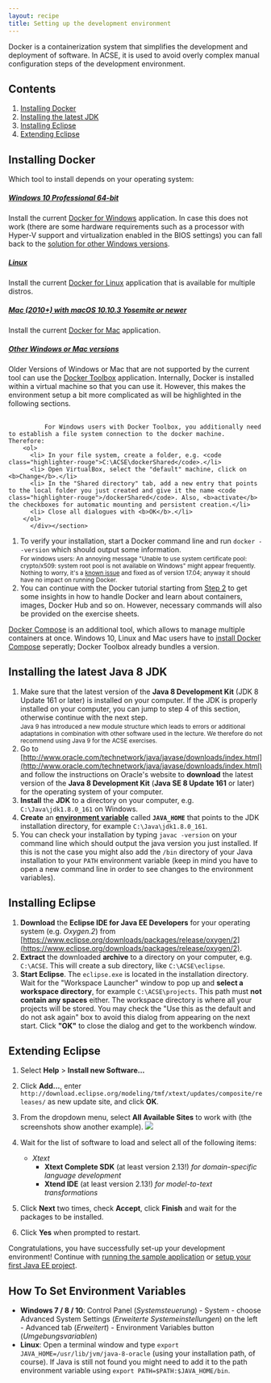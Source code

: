 ```yaml
---
layout: recipe
title: Setting up the development environment
---
```

Docker is a containerization system that simplifies the development and deployment of software. In ACSE, it is used to avoid overly complex manual configuration steps of the development environment.

## Contents

1. [Installing Docker](#install)
1. [Installing the latest JDK](#jdk)
1. [Installing Eclipse](#eclipse)
1. [Extending Eclipse](#plugins)
<!-- 1. [Installing JBoss Tools](#jbosstools) -->

## <a id="install" name="install"></a>Installing Docker

Which tool to install depends on your operating system:
<div class="accordion vertical">
   <section id="windows">
       <h5><a href="#windows">Windows 10 Professional 64-bit</a></h5><div>
       Install the current <a href="https://www.docker.com/docker-windows">Docker for Windows</a> application.
       In case this does not work (there are some hardware requirements such as a processor with Hyper-V support and virtualization enabled in the BIOS settings) you can fall back to the <a href="#legacy">solution for other Windows versions</a>.
   </div></section>
   <section id="linux">
       <h5><a href="#linux">Linux</a></h5><div>
       Install the current <a href="https://docs.docker.com/engine/installation/linux/">Docker for Linux</a> application that is available for multiple distros.
   </div></section>
   <section id="mac">
       <h5><a href="#mac">Mac (2010+) with macOS 10.10.3 Yosemite or newer</a></h5><div>
       Install the current <a href="https://www.docker.com/docker-mac">Docker for Mac</a> application.
   </div></section>
   <section id="legacy">
		      <h5><a href="#legacy">Other Windows or Mac versions</a></h5><div>
          Older Versions of Windows or Mac that are not supported by the current tool can use the  <a href="https://www.docker.com/products/docker-toolbox">Docker Toolbox</a> application.
          Internally, Docker is installed within a virtual machine so that you can use it.
          However, this makes the environment setup a bit more complicated as will be highlighted in the following sections.
          <br/><br/>

		      For Windows users with Docker Toolbox, you additionally need to establish a file system connection to the docker machine. Therefore:
        <ol>
          <li> In your file system, create a folder, e.g. <code class="highlighter-rouge">C:\ACSE\dockerShared</code>.</li>
          <li> Open VirtualBox, select the "default" machine, click on <b>Change</b>.</li>
          <li> In the "Shared directory" tab, add a new entry that points to the local folder you just created and give it the name <code class="highlighter-rouge">/dockerShared</code>. Also, <b>activate</b> the checkboxes for automatic mounting and persistent creation.</li>
          <li> Close all dialogues with <b>OK</b>.</li>
        </ol>
		  </div></section>
</div>

1. To verify your installation, start a Docker command line and run ``docker --version`` which should output some information.
<br><small>For windows users: An annoying message "Unable to use system certificate pool: crypto/x509: system root pool is not available on Windows" might appear frequently. Nothing to worry, it's a [known issue](https://github.com/docker/docker/issues/30450) and fixed as of version 17.04; anyway it should have no impact on running Docker.</small>
1. You can continue with the Docker tutorial starting from [Step 2](https://docs.docker.com/get-started/part2/) to get some insights in how to handle Docker and learn about containers, images, Docker Hub and so on. However, necessary commands will also be provided on the exercise sheets.

[Docker Compose](https://docs.docker.com/compose/overview/) is an additional tool, which allows to manage multiple containers at once.
Windows 10, Linux and Mac users have to [install Docker Compose](https://docs.docker.com/compose/install/) seperatly; Docker Toolbox already bundles a version.

## <a id="jdk" name="jdk"></a>Installing the latest Java 8 JDK

1. Make sure that the latest version of the **Java 8 Development Kit** (JDK 8 Update 161 or later) is installed on your computer. If the JDK is properly installed on your computer, you can jump to step 4 of this section, otherwise continue with the next step.
<br><small>Java 9 has introduced a new module structure which leads to errors or additional adaptations in combination with other software used in the lecture. We therefore do not recommend using Java 9 for the ACSE exercises.</small>
1. Go to [http://www.oracle.com/technetwork/java/javase/downloads/index.html](http://www.oracle.com/technetwork/java/javase/downloads/index.html) and follow the instructions on Oracle's website to **download** the latest version of the **Java 8 Development Kit** (**Java SE 8 Update 161** or later) for the operating system of your computer.
1. **Install** the **JDK** to a directory on your computer, e.g. ``C:\Java\jdk1.8.0_161`` on Windows.
1. **Create** an **[environment variable](#envvar)** called **``JAVA_HOME``** that points to the JDK installation directory, for example ``C:\Java\jdk1.8.0_161``.
1. You can check your installation by typing ``javac -version`` on your command line which should output the java version you just installed. If this is not the case you might also add the ``/bin`` directory of your Java installation to your ``PATH`` environment variable (keep in mind you have to open a new command line in order to see changes to the environment variables).

## <a id="eclipse" name="eclipse"></a>Installing Eclipse

1. **Download** the **Eclipse IDE for Java EE Developers** for your operating system (e.g. *Oxygen.2*) from [https://www.eclipse.org/downloads/packages/release/oxygen/2](https://www.eclipse.org/downloads/packages/release/oxygen/2).
1. **Extract** the downloaded **archive** to a directory on your computer, e.g. ``C:\ACSE``. This will create a sub directory, like ``C:\ACSE\eclipse``.
1. **Start Eclipse**. The ``eclipse.exe`` is located in the installation directory. Wait for the "Workspace Launcher" window to pop up and **select a workspace directory**, for example ``C:\ACSE\projects``. This path must **not contain any spaces** either. The workspace directory is where all your projects will be stored. You may check the "Use this as the default and do not ask again" box to avoid this dialog from appearing on the next start. Click **"OK"** to close the dialog and get to the workbench window.

## <a id="plugins" name="plugins"></a>Extending Eclipse
1. Select **Help** > **Install new Software...**
1. Click **Add...**, enter `http://download.eclipse.org/modeling/tmf/xtext/updates/composite/releases/` as new update site, and click **OK**.
1. From the dropdown menu, select **All Available Sites** to work with (the screenshots show another example).
![](images/install_software.png)
1. Wait for the list of software to load and select all of the following items:

    <!--* _Modeling_
      * **QVT Operational SDK**
        _for model-to-model transformations_
    -->
    * _Xtext_
      * **Xtext Complete SDK** (at least version 2.13!)
        _for domain-specific language development_
      * **Xtend IDE** (at least version 2.13!)
        _for model-to-text transformations_

1. Click **Next** two times, check **Accept**, click **Finish** and wait for the packages to be installed.
1. Click **Yes** when prompted to restart.

<!--
## <a id="jbosstools" name="jbosstools"></a>Installing JBoss Tools for Eclipse

For some exercises, you are required to deploy an application to the Wildfly application server.
To spare the manual installation and configuration, you can use the provided Docker image.
However, you need to configure Eclipse in order to automatically deploy your work from within your IDE.

<div class="accordion vertical">
  <section id="jbossDocker">
      <h5><a href="#jbossDocker">Docker for Linux/Windows/Mac</a></h5><div>
      <ol>
      <li> Open Eclipse, select <b>Help</b> > <b>Eclipse Marketplace...</b> from the Eclipse menu bar.
      </li><li> Search for "JBoss Tools" and <b>install JBoss Tools</b> (current version 4.5.2.Final).
      </li><li> Wait until "Calculating requirements..." has finished and make sure that all features are checked, then <b>confirm</b>.
      </li><li> When receiving "the installation cannot be completed as requested", choose the selected option to modify the items being installed and <b>Confirm</b>.
      </li><li> <b>Accept the license agreements</b> and click <b>Finish</b>.
      </li><li> When the download is complete, a security warning regarding "Unsigned content" will appear. <b>Accept with "OK"</b> to begin with the installation.
      </li><li> When prompted to do so, <b>Restart Now</b>.
      </li><li> After <b>closing</b> the <b>"Welcome" window</b>, switch to the "Java EE" perspective via <em>Window</em> > <em>Perspective</em> > <em>Open Perspective</em> > <em>Other...</em>. The selected perspective is indicated in the upper right corner as shown in the following figure:

          <img src="images/eclipse_jee_perspective.png" />

      </li><li> In your Docker command line, fire up a Docker container for the Wildfly server using

      <pre class="highlight"><code>docker run --rm -it -p 8080:8080 -p 9990:9990 wwupi/wildfly-acse-2018
      </code></pre>

      In your browser, you should be able to see a Wildlfy welcome page when navigating to <code class="highlighter-rouge">http://localhost:8080</code>.

      </li><li> In Eclipse, activate the <b>"Servers" view</b> tab in the lower part of the window via <em>Window</em> > <em>Show view</em> > <em>Others...</em> . <b>Right-click</b> the empty area and <b>select "New > Server"</b> as shown in this screenshot:

          <img src="images/eclipse_server_view.png" />
      </li><li> In the "New Server" window select <b>"WildFly 11.0"</b> (from the JBoss Community category) <b>as server type</b>, set <code class="highlighter-rouge">localhost</code> as "Server's host name" and click <b>Next</b>.

          <img src="images/eclipse_new_server_b.png" />
      </li><li> On the next pages, <b>choose</b> the "Remote" server option, <b>choose</b> the server to be controlled by "Management Operations", <b>activate</b> "Server lifecycle is externally managed", <b>deselect</b> to assign a runtime, and click <b>Finish</b>.

          <img src="images/eclipse_new_server_2b.png" />
      </li><li> Right-click the new Wildfly entry and choose <b>"Open"</b>.
      </li><li> In the Management Login Credentials tab <b>enter</b> the user name "admin" and the password "docker#admin".
      </li><li> <b>Click on the "Save" icon</b> in the menu bar.
      </li></ol>
  </div></section>
   <section id="jbossToolbox">
       <h5><a href="#jbossToolbox">Docker Toolbox (old Windows/Mac versions)</a></h5><div>

       Unfortunately, you still need a Wildfly installation locally on your machine for Eclipse to work properly (although it does not need to be configured).
       <ol>
       <li>Therefore <b>get</b> the latest stable version of the <b>WildFly Application Server</b> (<b>12.0.0.Final</b>) from <a href="http://wildfly.org/downloads/">http://wildfly.org/downloads/</a>.
       </li><li>Extract the <b>zip</b> archive to a directory on your computer, e.g. <code class="highlighter-rouge">C:\ACSE</code> The path must <b>not contain any spaces</b>. A new directory, e.g. <code class="highlighter-rouge">C:\ACSE\wildfly-12.0.0.Final</code>, containing the WildFly files will be created.
       </li><li> Open Eclipse, select <b>Help</b> > <b>Eclipse Marketplace...</b> from the Eclipse menu bar.
       </li><li> Search for "JBoss Tools" and <b>install JBoss Tools</b> (current version 4.5.2.Final).
       </li><li> Wait until "Calculating requirements..." has finished and make sure that all features are checked, then <b>confirm</b>.
       </li><li> When receiving "the installation cannot be completed as requested", choose the selected option to modify the items being installed and <b>Confirm</b>.
       </li><li> <b>Accept the license agreements</b> and click <b>Finish</b>.
       </li><li> When the download is complete, a security warning regarding "Unsigned content" will appear. <b>Accept with "OK"</b> to begin with the installation.
       </li><li> When prompted to do so, <b>Restart Now</b>.
       </li><li> After <b>closing</b> the <b>"Welcome" window</b>, switch to the "Java EE" perspective via <em>Window</em> > <em>Perspective</em> > <em>Open Perspective</em> > <em>Other...</em>. The selected perspective is indicated in the upper right corner as shown in the following figure:

           <img src="images/eclipse_jee_perspective.png" />

       </li><li> In your file system, create a folder, e.g. <code class="highlighter-rouge">C:\ACSE\dockerShared\deployments</code> (it must be in the shared folder established while <a href="#install">installing Docker</a>).
       </li><li> Check the current IP of Docker using <code class="highlighter-rouge">docker-machine ip</code>. On your local machine, this might output something like <code class="highlighter-rouge">192.168.99.100</code>.
       </li><li> In your Docker command line, fire up a Docker container for the Wildfly server and pass this directory to the virtual filesystem using

       <pre class="highlight"><code>docker run --rm -it -p 8080:8080 -v /dockerShared/deployments:/opt/jboss/wildfly/standalone/deployments/:rw wwupi/wildfly-acse-2018
       </code></pre>

       <small>For Windows users: Watch the conversion of backslashes to forward slashes.</small>

       </li><li> In Eclipse, activate the <b>"Servers" view</b> tab in the lower part of the window via <em>Window</em> > <em>Show view</em> > <em>Others...</em> . <b>Right-click</b> the empty area and <b>select "New > Server"</b> as shown in this screenshot:

           <img src="images/eclipse_server_view.png" />
       </li><li> In the "New Server" window select <b>"WildFly 11.0"</b> (from the JBoss Community category) <b>as server type</b>, set the Docker IP retrieved before as "Server's host name" and click <b>Next</b>.

           <img src="images/eclipse_new_server.png" />
       </li><li> On the next pages, <b>activate</b> "Server lifecycle is externally managed", and click <b>Next</b>.

           <img src="images/eclipse_new_server_2.png" />
       </li><li> <b>Set</b> the <b>"Home Directory"</b> entry to the installation directory of the WildFly AS, e.g. <code class="highlighter-rouge">C:\ACSE\wildfly-12.0.0.Final</code>, and <b>click "Finish"</b>.
       </li><li> Right-click the new Wildfly entry and choose <b>"Open"</b>.
       </li><li> In the "Deployment Scanners" section, <b>unselect</b> both checkboxes.

           <img src="images/eclipse_server_config.png" />
       </li><li> In the Deployment tab (bottom of the window), switch to the "Deployment" tab, <b>select</b> "Use a custom deployment folder" and set both paths to your local deployment folder created earlier (e.g. <code>C:\ACSE\dockerShared\deployments</code>).
       </li><li> <b>Click on the "Save" icon</b> in the menu bar.
       </li></ol>
   </div></section>
</div>
-->

Congratulations, you have successfully set-up your development environment!
Continue with [running the sample application](018_tutorial_sample_app.html) or [setup your first Java EE project](020_tutorial_jboss_project.html).

## <a id="envvar" name="envvar" />How To Set Environment Variables

* **Windows 7 / 8 / 10**: Control Panel (*Systemsteuerung*) - System - choose Advanced System Settings (*Erweiterte Systemeinstellungen*) on the left - Advanced tab (*Erweitert*) - Environment Variables button (*Umgebungsvariablen*)
* **Linux**: Open a terminal window and type `export JAVA_HOME=/usr/lib/jvm/java-8-oracle` (using your installation path, of course). If Java is still not found you might need to add it to the path environment variable using `export PATH=$PATH:$JAVA_HOME/bin`.
